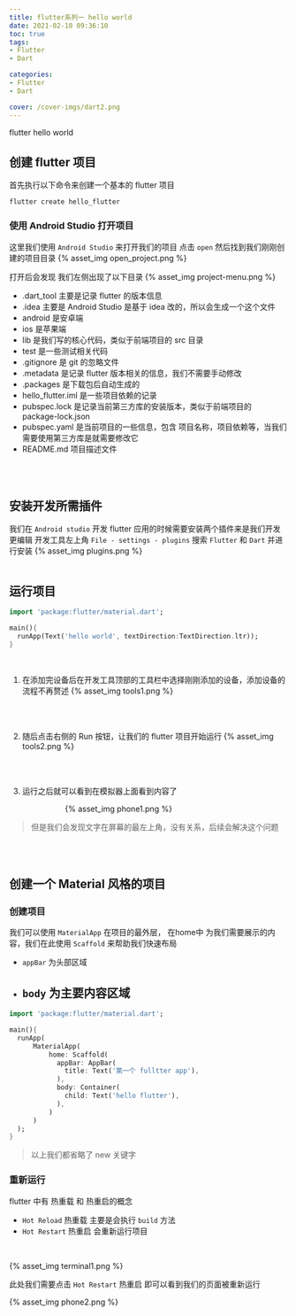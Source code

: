 ```yaml
---
title: flutter系列一 hello world
date: 2021-02-10 09:36:10
toc: true
tags:
- Flutter
- Dart

categories:
- Flutter
- Dart

cover: /cover-imgs/dart2.png
---
```

flutter hello world
<!-- more -->

## 创建 flutter 项目
首先执行以下命令来创建一个基本的 flutter 项目
``` shell shell
flutter create hello_flutter
```
### 使用 Android Studio 打开项目
这里我们使用 `Android Studio` 来打开我们的项目
点击 `open` 然后找到我们刚刚创建的项目目录
{% asset_img open_project.png %}

打开后会发现 我们左侧出现了以下目录
{% asset_img project-menu.png %}

+ .dart_tool 主要是记录 flutter 的版本信息
+ .idea 主要是 Android Studio 是基于 idea 改的，所以会生成一个这个文件
+ android 是安卓端
+ ios 是苹果端
+ lib 是我们写的核心代码，类似于前端项目的 src 目录
+ test 是一些测试相关代码
+ .gitignore 是 git 的忽略文件
+ .metadata 是记录 flutter 版本相关的信息，我们不需要手动修改
+ .packages 是下载包后自动生成的
+ hello_flutter.iml 是一些项目依赖的记录
+ pubspec.lock 是记录当前第三方库的安装版本，类似于前端项目的 package-lock.json
+ pubspec.yaml 是当前项目的一些信息，包含 项目名称，项目依赖等，当我们需要使用第三方库是就需要修改它
+ README.md 项目描述文件
<br/>
<br/>


## 安装开发所需插件
我们在 `Android studio` 开发 flutter 应用的时候需要安装两个插件来是我们开发更编辑
开发工具左上角 `File - settings - plugins` 搜索 `Flutter` 和 `Dart` 并进行安装 
{% asset_img plugins.png %}
<br/>
<br/>


## 运行项目
``` dart
import 'package:flutter/material.dart';

main(){
  runApp(Text('hello world', textDirection:TextDirection.ltr));
}
```
<br/>

1. 在添加完设备后在开发工具顶部的工具栏中选择刚刚添加的设备，添加设备的流程不再赘述
{% asset_img tools1.png %}
<br/>
<br/>

2. 随后点击右侧的 Run 按钮，让我们的 flutter 项目开始运行
{% asset_img tools2.png %}
<br/>
<br/>

3. 运行之后就可以看到在模拟器上面看到内容了
<div style="width:60%;margin:auto">{% asset_img phone1.png %}</div>

> 但是我们会发现文字在屏幕的最左上角，没有关系，后续会解决这个问题

<br/>
<br/>

## 创建一个 Material 风格的项目

### 创建项目
我们可以使用 `MaterialApp` 在项目的最外层，
在home中 为我们需要展示的内容，我们在此使用 `Scaffold` 来帮助我们快速布局
+ `appBar` 为头部区域
+ `body` 为主要内容区域
  - 

``` dart lib/main.dart
import 'package:flutter/material.dart';

main(){
  runApp(
      MaterialApp(
          home: Scaffold(
            appBar: AppBar(
              title: Text('第一个 fulltter app'),
            ),
            body: Container(
              child: Text('hello flutter'),
            ),
          )
      )
  );
}
```

> 以上我们都省略了 new 关键字

### 重新运行
flutter 中有 热重载 和 热重启的概念
+ `Hot Reload` 热重载 主要是会执行 `build` 方法
+ `Hot Restart` 热重启 会重新运行项目
<br/>

{% asset_img terminal1.png %}
<br/>

此处我们需要点击 `Hot Restart` 热重启 即可以看到我们的页面被重新运行
<br/>

{% asset_img phone2.png %}

